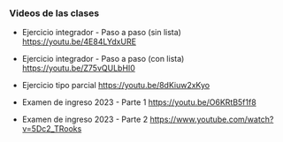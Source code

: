 

  ### Videos de las clases

* Ejercicio integrador - Paso a paso (sin lista) https://youtu.be/4E84LYdxURE

* Ejercicio integrador - Paso a paso (con lista) https://youtu.be/Z75vQULbHI0

* Ejercicio tipo parcial https://youtu.be/8dKiuw2xKyo

* Examen de ingreso 2023 - Parte 1 https://youtu.be/O6KRtB5f1f8

* Examen de ingreso 2023 - Parte 2  https://www.youtube.com/watch?v=5Dc2_TRooks
